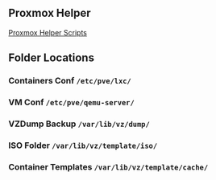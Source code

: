 ## Proxmox Helper
[Proxmox Helper Scripts](https://github.com/tteck/Proxmox)

## Folder Locations
### Containers Conf ```/etc/pve/lxc/```

### VM Conf ```/etc/pve/qemu-server/```

### VZDump Backup ```/var/lib/vz/dump/```

### ISO Folder ```/var/lib/vz/template/iso/```

### Container Templates ```/var/lib/vz/template/cache/```
